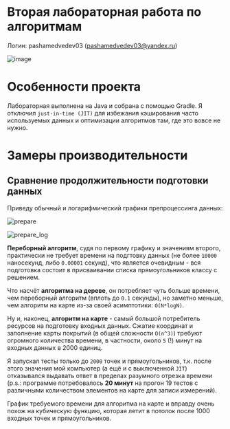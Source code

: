# Вторая лабораторная работа по алгоритмам

Логин: pashamedvedev03 (pashamedvedev03@yandex.ru)

![image](https://user-images.githubusercontent.com/46136468/234573265-c372dfed-f5eb-449e-9df3-d0dd0fd605c6.png)

# Особенности проекта

Лабораторная выполнена на Java и собрана с помощью Gradle. Я отключил `just-in-time (JIT)` для избежания кэширования часто используемых данных и оптимизации алгоритмов там, где это вовсе не нужно.

# Замеры производительности

## Сравнение продолжительности подготовки данных

Приведу обычный и логарифмический графики препроцессинга данных:

![prepare](https://user-images.githubusercontent.com/46136468/234573734-60cf06d3-9e1f-4bb8-b3dd-4ee2242f5f61.png)

![prepare_log](https://user-images.githubusercontent.com/46136468/234573745-52a1c7fd-c303-4075-81c6-001f545b9542.png)

**Переборный алгоритм**, судя по первому графику и значениям второго, практически не требует времени на подгтовку данных (не более `10000` наносекунд, либо `0.00001` секунд), что является очевидным - вся подготовка состоит в присваивании списка прямоугольников классу с решением.

Что насчёт **алгоритма на дереве**, он потребляет чуть больше времени, чем переборный алгоритм (вплоть до `0.1` секунды), но заметно меньше, чем алгоритм на карте из-за своей асимптотики: `O(N*logN)`.

Ну и, наконец, **алгоритм на карте** - самый большой потребитель ресурсов на подготовку входных данных. Сжатие координат и заполнение карты покрытий (в общей сложности `O(n^3)`) требуют огромного количества времени, в частности, около `5` (!) минут на входных данных в 2000 единиц. 

Я запускал тесты только до `2000` точек и прямоугольников, т.к. после этого значения мой компьютер (а ещё и с выключенной `JIT`) отказывался выдавать ответ в пределах разумного отрезка времени (p.s.: программе потребовалось **20 минут** на прогон 19 тестов с различными количеством элементов на карте для записи измерений).

График требуемого времени для алгоритма на карте и вправду очень похож на кубическую функцию, которая летит в потолок после 1000 входных точек и прямоугольников.

